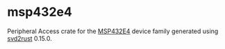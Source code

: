 # msp432e4
Peripheral Access crate for the <a href="http://www.ti.com/product/MSP432E401Y">MSP432E4</a> device family generated using <a href="https://github.com/rust-embedded/svd2rust">svd2rust</a> 0.15.0.
